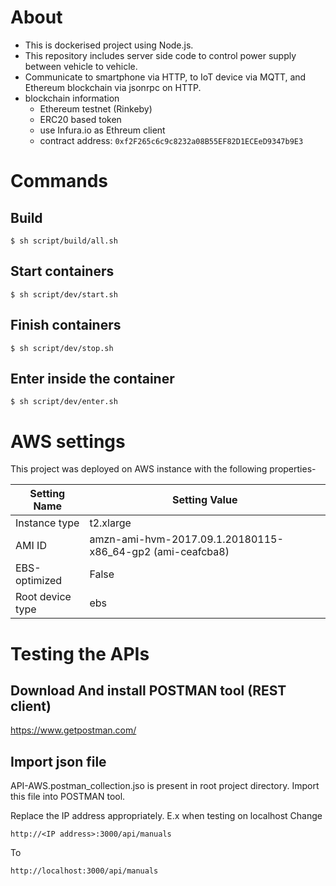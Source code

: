 # About

- This is dockerised project using Node.js.
- This repository includes server side code to control power supply between vehicle to vehicle.
- Communicate to smartphone via HTTP, to IoT device via MQTT, and Ethereum blockchain via jsonrpc on HTTP.
- blockchain information
  - Ethereum testnet (Rinkeby)
  - ERC20 based token
  - use Infura.io as Ethreum client
  - contract address: `0xf2F265c6c9c8232a08B55EF82D1ECEeD9347b9E3`

# Commands

## Build

```
$ sh script/build/all.sh
```

## Start containers

```
$ sh script/dev/start.sh
```

## Finish containers

```
$ sh script/dev/stop.sh
```

## Enter inside the container

```
$ sh script/dev/enter.sh
```

# AWS settings
This project was deployed on AWS instance with the following properties- 


| Setting Name      | Setting Value                                                       |
|-------------------|-------------------------------------------------------------|
| Instance type     | t2.xlarge                                                   |
| AMI ID            | amzn-ami-hvm-2017.09.1.20180115-x86_64-gp2 (ami-ceafcba8)   |                           |
| EBS-optimized     | False                                                       |
| Root device type  | ebs                                                         |


# Testing the APIs

## Download And install POSTMAN tool (REST client)
https://www.getpostman.com/

## Import json file
API-AWS.postman_collection.jso is present in root project directory.
Import this file into POSTMAN tool.

Replace the IP address appropriately.
E.x when testing on localhost
Change
```
http://<IP address>:3000/api/manuals
```
To
```
http://localhost:3000/api/manuals
```

